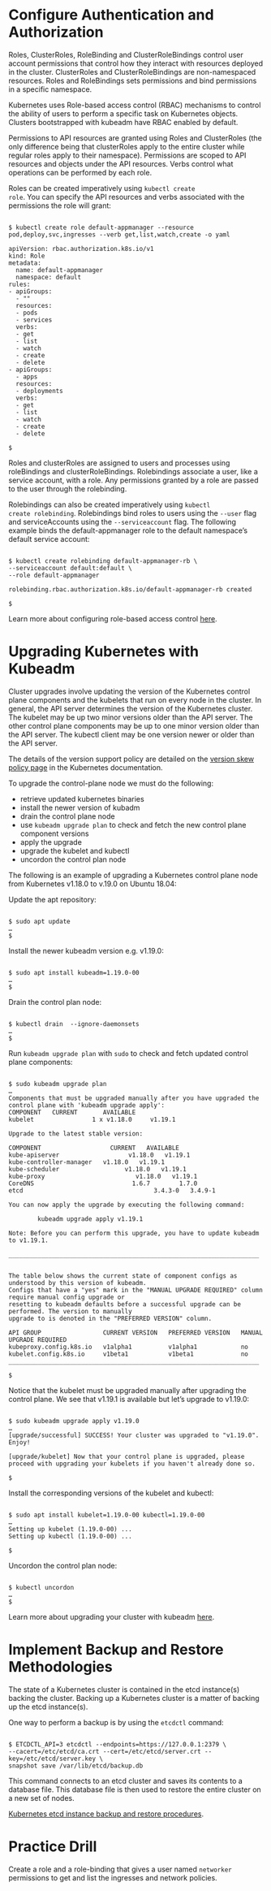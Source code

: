 <!-- CKA Self-Study Mod 1 -->

# Configure Authentication and Authorization

Roles, ClusterRoles, RoleBinding and ClusterRoleBindings control user account permissions that control how they interact with resources deployed in the cluster. ClusterRoles and ClusterRoleBindings are non-namespaced resources. Roles and RoleBindings sets permissions and bind permissions in a specific namespace.

Kubernetes uses Role-based access control (RBAC) mechanisms to control the ability of users to perform a specific task on Kubernetes objects. Clusters bootstrapped with kubeadm have RBAC enabled by default.

Permissions to API resources are granted using Roles and ClusterRoles (the only difference being that clusterRoles apply to the entire cluster while regular roles apply to their namespace). Permissions are scoped to API resources and objects under the API resources. Verbs control what operations can be performed by each role.

Roles can be created imperatively using <code>kubectl create role</code>. You can specify the API resources and verbs associated with the permissions the role will grant:

<pre class="wp-block-code"><code>
$ kubectl create role default-appmanager --resource pod,deploy,svc,ingresses --verb get,list,watch,create -o yaml

apiVersion: rbac.authorization.k8s.io/v1
kind: Role
metadata:
  name: default-appmanager
  namespace: default
rules:
- apiGroups:
  - ""
  resources:
  - pods
  - services
  verbs:
  - get
  - list
  - watch
  - create
  - delete
- apiGroups:
  - apps
  resources:
  - deployments
  verbs:
  - get
  - list
  - watch
  - create
  - delete

$
</code></pre>

Roles and clusterRoles are assigned to users and processes using roleBindings and clusterRoleBindings. Rolebindings associate a user, like a service account, with a role. Any permissions granted by a role are passed to the user through the rolebinding.

Rolebindings can also be created imperatively using <code>kubectl create rolebinding</code>. Rolebindings bind roles to users using the <code>--user</code> flag and serviceAccounts using the <code>--serviceaccount</code> flag. The following example binds the default-appmanager role to the default namespace’s default service account:

<pre class="wp-block-code"><code>
$ kubectl create rolebinding default-appmanager-rb \
--serviceaccount default:default \
--role default-appmanager

rolebinding.rbac.authorization.k8s.io/default-appmanager-rb created

$
</code></pre>

Learn more about configuring role-based access control [here](https://kubernetes.io/docs/reference/access-authn-authz/rbac/).


# Upgrading Kubernetes with Kubeadm

Cluster upgrades involve updating the version of the Kubernetes control plane components and the kubelets that run on every node in the cluster. In general, the API server determines the version of the Kubernetes cluster. The kubelet may be up two minor versions older than the API server. The other control plane components may be up to one minor version older than the API server. The kubectl client may be one version newer or older than the API server.

The details of the version support policy are detailed on the [version skew policy page](https://kubernetes.io/docs/setup/release/version-skew-policy/) in the Kubernetes documentation.

To upgrade the control-plane node we must do the following:
- retrieve updated kubernetes binaries
- install the newer version of kubadm
- drain the control plane node
- use <code>kubeadm upgrade plan</code> to check and fetch the new control plane component versions
- apply the upgrade
- upgrade the kubelet and kubectl
- uncordon the control plan node

The following is an example of upgrading a Kubernetes control plane node from Kubernetes v1.18.0 to v.19.0 on Ubuntu 18.04:

Update the apt repository:

<pre class="wp-block-code"><code>
$ sudo apt update
…
$
</code></pre>

Install the newer kubeadm version e.g. v1.19.0:

<pre class="wp-block-code"><code>
$ sudo apt install kubeadm=1.19.0-00
…
$
</code></pre>

Drain the control plan node:

<pre class="wp-block-code"><code>
$ kubectl drain <control-plane-node> --ignore-daemonsets
…
$
</code></pre>

Run <code>kubeadm upgrade plan</code> with <code>sudo</code> to check and fetch updated control plane components:

<pre class="wp-block-code"><code>
$ sudo kubeadm upgrade plan
…
Components that must be upgraded manually after you have upgraded the control plane with 'kubeadm upgrade apply':
COMPONENT   CURRENT       AVAILABLE
kubelet                1 x v1.18.0     v1.19.1

Upgrade to the latest stable version:

COMPONENT                   CURRENT   AVAILABLE
kube-apiserver                   v1.18.0   v1.19.1
kube-controller-manager   v1.18.0   v1.19.1
kube-scheduler                  v1.18.0   v1.19.1
kube-proxy                         v1.18.0   v1.19.1
CoreDNS                           1.6.7        1.7.0
etcd                                    3.4.3-0   3.4.9-1

You can now apply the upgrade by executing the following command:

        kubeadm upgrade apply v1.19.1

Note: Before you can perform this upgrade, you have to update kubeadm to v1.19.1.

_____________________________________________________________________


The table below shows the current state of component configs as understood by this version of kubeadm.
Configs that have a "yes" mark in the "MANUAL UPGRADE REQUIRED" column require manual config upgrade or
resetting to kubeadm defaults before a successful upgrade can be performed. The version to manually
upgrade to is denoted in the "PREFERRED VERSION" column.

API GROUP                 CURRENT VERSION   PREFERRED VERSION   MANUAL UPGRADE REQUIRED
kubeproxy.config.k8s.io   v1alpha1          v1alpha1            no
kubelet.config.k8s.io     v1beta1           v1beta1             no
_____________________________________________________________________

$
</code></pre>

Notice that the kubelet must be upgraded manually after upgrading the control plane.
We see that v1.19.1 is available but let’s upgrade to v1.19.0:
<pre class="wp-block-code"><code>
$ sudo kubeadm upgrade apply v1.19.0
…
[upgrade/successful] SUCCESS! Your cluster was upgraded to "v1.19.0". Enjoy!

[upgrade/kubelet] Now that your control plane is upgraded, please proceed with upgrading your kubelets if you haven't already done so.

$
</code></pre>

Install the corresponding versions of the kubelet and kubectl:

<pre class="wp-block-code"><code>
$ sudo apt install kubelet=1.19.0-00 kubectl=1.19.0-00
…
Setting up kubelet (1.19.0-00) ...
Setting up kubectl (1.19.0-00) ...

$
</code></pre>

Uncordon the control plan node:
<pre class="wp-block-code"><code>
$ kubectl uncordon <control-plane-node>
…
$
</code></pre>

Learn more about upgrading your cluster with kubeadm [here](https://kubernetes.io/docs/tasks/administer-cluster/kubeadm/kubeadm-upgrade/).


# Implement Backup and Restore Methodologies

The state of a Kubernetes cluster is contained in the etcd instance(s) backing the cluster. Backing up a Kubernetes cluster is a matter of backing up the etcd instance(s).

One way to perform a backup is by using the <code>etcdctl</code> command:

<pre class="wp-block-code"><code>
$ ETCDCTL_API=3 etcdctl --endpoints=https://127.0.0.1:2379 \
--cacert=/etc/etcd/ca.crt --cert=/etc/etcd/server.crt --key=/etc/etcd/server.key \
snapshot save /var/lib/etcd/backup.db
</code></pre>

This command connects to an etcd cluster and saves its contents to a database file. This database file is then used to restore the entire cluster on a new set of nodes.

[Kubernetes etcd instance backup and restore procedures](https://kubernetes.io/docs/tasks/administer-cluster/configure-upgrade-etcd/#backing-up-an-etcd-cluster).


# Practice Drill

Create a role and a role-binding that gives a user named <code>networker</code> permissions to get and list the ingresses and network policies.
